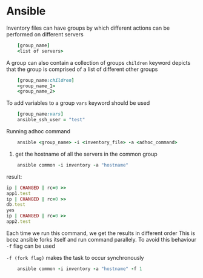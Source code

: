 # Ansible

Inventory files can have groups by which different actions can be performed on different servers

```ruby
    [group_name]
    <list of servers>
```

A group can also contain a collection of groups
`children` keyword depicts that the group is comprised of a list of different other groups

```ruby
    [group_name:children]
    <group_name_1>
    <group_name_2>
```

To add variables to a group `vars` keyword should be used

```ruby
    [group_name:vars]
    ansible_ssh_user = "test"
```

Running adhoc command
```ruby
    ansible <group_name> -i <inventory_file> -a <adhoc_command>
```

1. get the hostname of all the servers in the common group
```ruby
    ansible common -i inventory -a "hostname"
```
result:
```ruby
ip | CHANGED | rc=0 >>
app1.test
ip | CHANGED | rc=0 >>
db.test
yes
ip | CHANGED | rc=0 >>
app2.test
```
Each time we run this command, we get the results in different order
This is bcoz ansible forks itself and run command parallely.
To avoid this behaviour `-f` flag can be used

`-f (fork flag)` makes the task to occur synchronously
```ruby
    ansible common -i inventory -a "hostname" -f 1
```  
